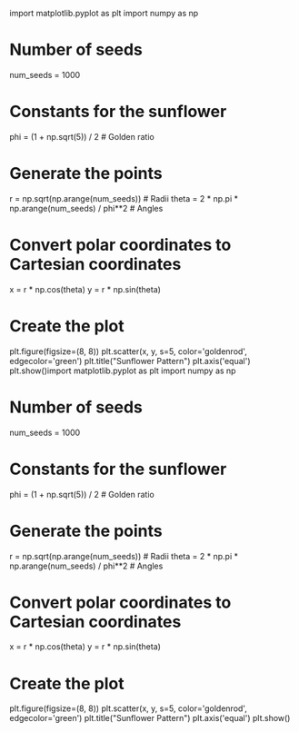import matplotlib.pyplot as plt
import numpy as np

# Number of seeds
num_seeds = 1000

# Constants for the sunflower
phi = (1 + np.sqrt(5)) / 2  # Golden ratio

# Generate the points
r = np.sqrt(np.arange(num_seeds))  # Radii
theta = 2 * np.pi * np.arange(num_seeds) / phi**2  # Angles

# Convert polar coordinates to Cartesian coordinates
x = r * np.cos(theta)
y = r * np.sin(theta)

# Create the plot
plt.figure(figsize=(8, 8))
plt.scatter(x, y, s=5, color='goldenrod', edgecolor='green')
plt.title("Sunflower Pattern")
plt.axis('equal')
plt.show()import matplotlib.pyplot as plt
import numpy as np

# Number of seeds
num_seeds = 1000

# Constants for the sunflower
phi = (1 + np.sqrt(5)) / 2  # Golden ratio

# Generate the points
r = np.sqrt(np.arange(num_seeds))  # Radii
theta = 2 * np.pi * np.arange(num_seeds) / phi**2  # Angles

# Convert polar coordinates to Cartesian coordinates
x = r * np.cos(theta)
y = r * np.sin(theta)

# Create the plot
plt.figure(figsize=(8, 8))
plt.scatter(x, y, s=5, color='goldenrod', edgecolor='green')
plt.title("Sunflower Pattern")
plt.axis('equal')
plt.show()

